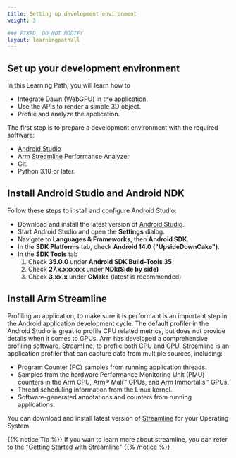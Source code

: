```yaml
---
title: Setting up development environment
weight: 3

### FIXED, DO NOT MODIFY
layout: learningpathall
---
```


## Set up your development environment

In this Learning Path, you will learn how to

* Integrate Dawn (WebGPU) in the application.
* Use the APIs to render a simple 3D object.
* Profile and analyze the application.


The first step is to prepare a development environment with the required software:

* [Android Studio](https://developer.android.com/studio)
* Arm [Streamline](https://developer.arm.com/Tools%20and%20Software/Streamline%20Performance%20Analyzer) Performance Analyzer
* Git.
* Python 3.10 or later.

## Install Android Studio and Android NDK

Follow these steps to install and configure Android Studio:

* Download and install the latest version of [Android Studio](https://developer.android.com/studio/).
* Start Android Studio and open the **Settings** dialog.
* Navigate to **Languages & Frameworks**, then **Android SDK**.
* In the **SDK Platforms** tab, check **Android 14.0 ("UpsideDownCake")**.
* In the **SDK Tools** tab
  1. Check **35.0.0** under **Android SDK Build-Tools 35**
  2. Check **27.x.xxxxxx** under **NDk(Side by side)**
  3. Check **3.xx.x** under **CMake** (latest is recommended)

## Install Arm Streamline

Profiling an application, to make sure it is performant is an important step in the Android application development cycle. The default profiler in the Android Studio is great to profile CPU related metrics, but does not provide details when it comes to GPUs. Arm has developed a comprehensive profiling software, Streamline, to profile both CPU and GPU. Streamline is an application profiler that can capture data from multiple sources, including:

* Program Counter (PC) samples from running application threads.
* Samples from the hardware Performance Monitoring Unit (PMU) counters in the Arm CPU, Arm® Mali™ GPUs, and Arm Immortalis™ GPUs.
* Thread scheduling information from the Linux kernel.
* Software-generated annotations and counters from running applications.

You can download and install latest version of [Streamline](https://developer.arm.com/Tools%20and%20Software/Streamline%20Performance%20Analyzer) for your Operating System

{{% notice Tip %}}
If you wan to learn more about streamline, you can refer to the ["Getting Started with Streamline"](https://developer.arm.com/documentation/101816/0903/Getting-started-with-Streamline)
{{% /notice %}}

